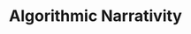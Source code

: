 ---
title: Algorithmic Narrativity
description: "The combination of the human ability to understand experience through narrative with the power of the computer to process and generate data that results in the development, modification, and distribution of narratives"
---